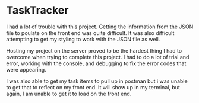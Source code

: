 # TaskTracker

I had a lot of trouble with this project. Getting the information from the JSON file to poulate on the front end was quite difficult. It was also difficult attempting to get my styling to work with the JSON file as well.

Hosting my project on the server proved to be the hardest thing I had to overcome when trying to complete this project. I had to do a lot of trial and error, working with the console, and debugging to fix the error codes that were appearing.

I was also able to get my task items to pull up in postman but i was unable to get that to reflect on my front end. It will show up in my terminal, but again, I am unable to get it to load on the front end.
